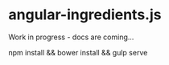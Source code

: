 # angular-ingredients.js
Work in progress - docs are coming...

npm install && bower install && gulp serve

